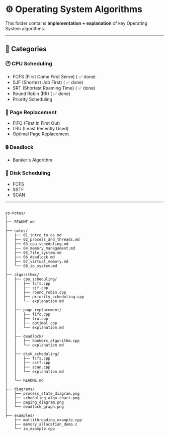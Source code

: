 # ⚙️ Operating System Algorithms

This folder contains **implementation + explanation** of key Operating System algorithms.

---

## 🧮 Categories

### 🕐 CPU Scheduling
- FCFS (First Come First Serve) ( ✅ done)
- SJF (Shortest Job First) ( ✅ done)
- SRT (Shortest Reaming Time) ( ✅ done)
- Round Robin (RR)  ( ✅ done)
- Priority Scheduling

### 💾 Page Replacement
- FIFO (First In First Out)
- LRU (Least Recently Used)
- Optimal Page Replacement

### 🔒 Deadlock
- Banker's Algorithm

### 💽 Disk Scheduling
- FCFS
- SSTF
- SCAN

---
```

os-notes/
│
├── README.md
│
├── notes/
│   ├── 01_intro_to_os.md
│   ├── 02_process_and_threads.md
│   ├── 03_cpu_scheduling.md
│   ├── 04_memory_management.md
│   ├── 05_file_system.md
│   ├── 06_deadlock.md
│   ├── 07_virtual_memory.md
│   └── 08_io_system.md
│
├── algorithms/
│   ├── cpu_scheduling/
│   │   ├── fcfs.cpp
│   │   ├── sjf.cpp
│   │   ├── round_robin.cpp
│   │   ├── priority_scheduling.cpp
│   │   └── explanation.md
│   │
│   ├── page_replacement/
│   │   ├── fifo.cpp
│   │   ├── lru.cpp
│   │   ├── optimal.cpp
│   │   └── explanation.md
│   │
│   ├── deadlock/
│   │   ├── bankers_algorithm.cpp
│   │   └── explanation.md
│   │
│   ├── disk_scheduling/
│   │   ├── fcfs.cpp
│   │   ├── sstf.cpp
│   │   ├── scan.cpp
│   │   └── explanation.md
│   │
│   └── README.md
│
├── diagrams/
│   ├── process_state_diagram.png
│   ├── scheduling_algo_chart.png
│   ├── paging_diagram.png
│   └── deadlock_graph.png
│
├── examples/
    ├── multithreading_example.cpp
    ├── memory_allocation_demo.c
    └── io_example.cpp

```